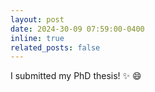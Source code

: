 ```yaml
---
layout: post
date: 2024-30-09 07:59:00-0400
inline: true
related_posts: false
---
```


I submitted my PhD thesis! :sparkles: :smile:
